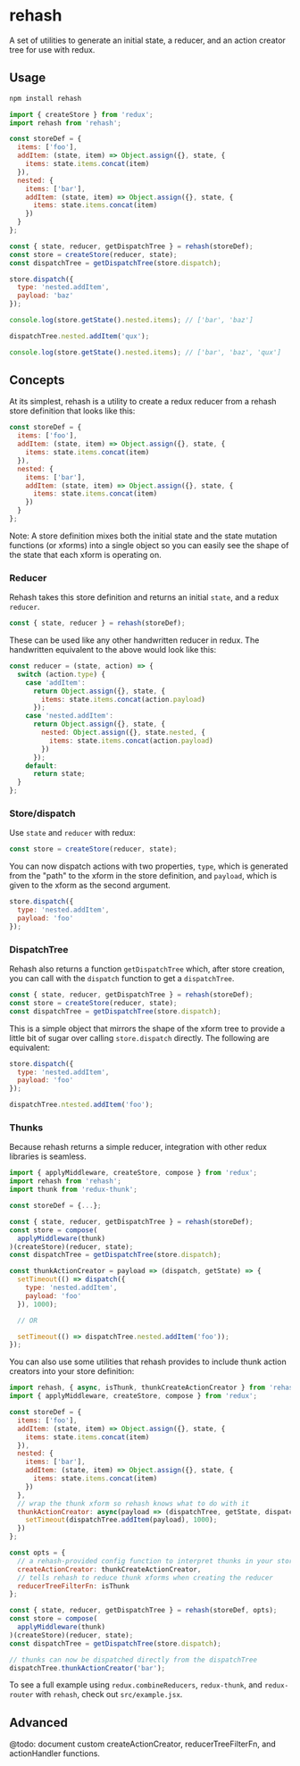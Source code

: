 # rehash

A set of utilities to generate an initial state, a reducer, and an action
creator tree for use with redux.

## Usage

```bash
npm install rehash
```

```javascript
import { createStore } from 'redux';
import rehash from 'rehash';

const storeDef = {
  items: ['foo'],
  addItem: (state, item) => Object.assign({}, state, {
    items: state.items.concat(item)
  }),
  nested: {
    items: ['bar'],
    addItem: (state, item) => Object.assign({}, state, {
      items: state.items.concat(item)
    })
  }
};

const { state, reducer, getDispatchTree } = rehash(storeDef);
const store = createStore(reducer, state);
const dispatchTree = getDispatchTree(store.dispatch);

store.dispatch({
  type: 'nested.addItem',
  payload: 'baz'
});

console.log(store.getState().nested.items); // ['bar', 'baz']

dispatchTree.nested.addItem('qux');

console.log(store.getState().nested.items); // ['bar', 'baz', 'qux']
```

## Concepts

At its simplest, rehash is a utility to create a redux reducer from a rehash store definition that looks like this:

```javascript
const storeDef = {
  items: ['foo'],
  addItem: (state, item) => Object.assign({}, state, {
    items: state.items.concat(item)
  }),
  nested: {
    items: ['bar'],
    addItem: (state, item) => Object.assign({}, state, {
      items: state.items.concat(item)
    })
  }
};
```

Note: A store definition mixes both the initial state and the state mutation functions (or xforms) into a single object so you can easily see the shape of the state that each xform is operating on.

### Reducer

Rehash takes this store definition and returns an initial `state`, and a redux `reducer`.

```javascript
const { state, reducer } = rehash(storeDef);
```

These can be used like any other handwritten reducer in redux. The handwritten equivalent to the above would look like this:

```javascript
const reducer = (state, action) => {
  switch (action.type) {
    case 'addItem':
      return Object.assign({}, state, {
        items: state.items.concat(action.payload)
      });
    case 'nested.addItem':
      return Object.assign({}, state, {
        nested: Object.assign({}, state.nested, {
          items: state.items.concat(action.payload)
        })
      });
    default:
      return state;
  }
};
```

### Store/dispatch

Use `state` and `reducer` with redux:

```javascript
const store = createStore(reducer, state);
```

You can now dispatch actions with two properties, `type`, which is generated from the "path" to the xform in the store definition, and `payload`, which is given to the xform as the second argument.

```javascript
store.dispatch({
  type: 'nested.addItem',
  payload: 'foo'
});
```

### DispatchTree

Rehash also returns a function `getDispatchTree` which, after store creation, you can call with the `dispatch` function to get a `dispatchTree`.

```javascript
const { state, reducer, getDispatchTree } = rehash(storeDef);
const store = createStore(reducer, state);
const dispatchTree = getDispatchTree(store.dispatch);
```

This is a simple object that mirrors the shape of the xform tree to provide a little bit of sugar over calling `store.dispatch` directly. The following are equivalent:

```javascript
store.dispatch({
  type: 'nested.addItem',
  payload: 'foo'
});

dispatchTree.ntested.addItem('foo');
```

### Thunks

Because rehash returns a simple reducer, integration with other redux libraries is seamless.

```javascript
import { applyMiddleware, createStore, compose } from 'redux';
import rehash from 'rehash';
import thunk from 'redux-thunk';

const storeDef = {...};

const { state, reducer, getDispatchTree } = rehash(storeDef);
const store = compose(
  applyMiddleware(thunk)
)(createStore)(reducer, state);
const dispatchTree = getDispatchTree(store.dispatch);

const thunkActionCreator = payload => (dispatch, getState) => {
  setTimeout(() => dispatch({
    type: 'nested.addItem',
    payload: 'foo'
  }), 1000);

  // OR

  setTimeout(() => dispatchTree.nested.addItem('foo'));
});
```

You can also use some utilities that rehash provides to include thunk action creators into your store definition:

```javascript
import rehash, { async, isThunk, thunkCreateActionCreator } from 'rehash';
import { applyMiddleware, createStore, compose } from 'redux';

const storeDef = {
  items: ['foo'],
  addItem: (state, item) => Object.assign({}, state, {
    items: state.items.concat(item)
  }),
  nested: {
    items: ['bar'],
    addItem: (state, item) => Object.assign({}, state, {
      items: state.items.concat(item)
    })
  },
  // wrap the thunk xform so rehash knows what to do with it
  thunkActionCreator: async(payload => (dispatchTree, getState, dispatch) => {
    setTimeout(dispatchTree.addItem(payload), 1000);
  })
};

const opts = {
  // a rehash-provided config function to interpret thunks in your store def
  createActionCreator: thunkCreateActionCreator,
  // tells rehash to reduce thunk xforms when creating the reducer
  reducerTreeFilterFn: isThunk
};

const { state, reducer, getDispatchTree } = rehash(storeDef, opts);
const store = compose(
  applyMiddleware(thunk)
)(createStore)(reducer, state);
const dispatchTree = getDispatchTree(store.dispatch);

// thunks can now be dispatched directly from the dispatchTree
dispatchTree.thunkActionCreator('bar');
```

To see a full example using `redux.combineReducers`, `redux-thunk`, and `redux-router` with `rehash`, check out `src/example.jsx`.

## Advanced

@todo: document custom createActionCreator, reducerTreeFilterFn, and actionHandler functions.
